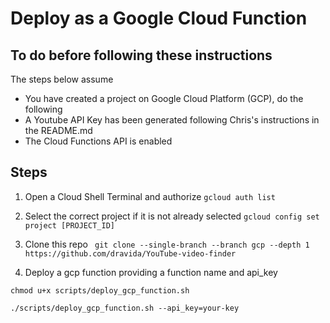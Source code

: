 # Deploy as a Google Cloud Function

## To do before following these instructions
The steps below assume
* You have created a project on Google Cloud Platform (GCP), do the following
* A Youtube API Key has been generated following Chris's instructions in the README.md
* The Cloud Functions API is enabled

## Steps
1. Open a Cloud Shell Terminal and authorize
  ```gcloud auth list```

2. Select the correct project if it is not already selected
  ```gcloud config set project [PROJECT_ID]```

3. Clone this repo
    ``` git clone --single-branch --branch gcp --depth 1 https://github.com/dravida/YouTube-video-finder```

4. Deploy a gcp function providing a function name and api_key

  ```chmod u+x scripts/deploy_gcp_function.sh```

  ```./scripts/deploy_gcp_function.sh --api_key=your-key ```
